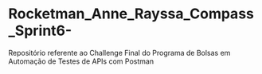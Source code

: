 # Rocketman_Anne_Rayssa_Compass_Sprint6-
Repositório referente ao Challenge Final do Programa de Bolsas em Automação de Testes de APIs com Postman

